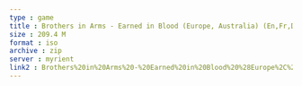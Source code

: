 ```yaml
---
type : game
title : Brothers in Arms - Earned in Blood (Europe, Australia) (En,Fr,De,Es,It) (Demo)
size : 209.4 M
format : iso
archive : zip
server : myrient
link2 : Brothers%20in%20Arms%20-%20Earned%20in%20Blood%20%28Europe%2C%20Australia%29%20%28En%2CFr%2CDe%2CEs%2CIt%29%20%28Demo%29
---
```

